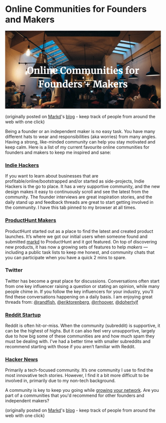 # Online Communities for Founders and Makers

![](/images/online-communities-for-founders-and-makers.jpg)

(originally posted on [Markd](https://markd.co/)'s [blog](https://blog.markd.co/2019/02/08/online-communities-for-founders-and-makers.html) - keep track of people from around the web with one click)

Being a founder or an independent maker is no easy task. You have many different hats to wear and responsibilities (aka worries) from many angles. Having a strong, like-minded community can help you stay motivated and keep calm. Here is a list of my current favourite online communities for founders and makers to keep me inspired and sane:

### [Indie Hackers](https://indiehackers.com)

If you want to learn about businesses that are profitable/online/bootstrapped and/or started as side-projects, Indie Hackers is the go to place. It has a very supportive community, and the new design makes it easy to continuously scroll and see the latest from the community. The founder interviews are great inspiration stories, and the daily stand up and feedback threads are great to start getting involved in the community. I have this tab pinned to my browser at all times. 

### [ProductHunt Makers](https://www.producthunt.com/makers)

ProductHunt started out as a place to find the latest and created product launches. It’s where we got our initial users when someone found and submitted [markd](https://markd.co/) to ProductHunt and it got featured. On top of discovering new products, it has now a growing sets of features to help _makers_ — including a public task lists to keep me honest, and community chats that you can participate when you have a quick 2 mins to spare.

### Twitter

Twitter has become a great place for discussions. Conversations often start from one key influencer raising a question or stating an opinion, while many people chime in. If you follow the key influencers for your industry, you’ll find these conversations happening on a daily basis. I am enjoying great threads from: [@randfish](https://twitter.com/randfish), [@eriktorenberg](https://twitter.com/eriktorenberg), [@rrhoover](https://twitter.com/rrhoover), [@dohertyjf](https://twitter.com/dohertyjf)

### [Reddit Startup](https://www.reddit.com/r/startup)

Reddit is often hit-or-miss. When the community (subreddit) is supportive, it can be the highest of highs. But it can also feel very unsupportive, largely due to how big some of these communities are and how much spam they must be dealing with. I’ve had a better time with smaller subreddits and recommend starting with those if you aren’t familiar with Reddit.

### [Hacker News](https://news.ycombinator.com/news)

Primarily a tech-focused community. It’s one community I use to find the most innovative tech stories. However, I find it a bit more difficult to be involved in, primarily due to my non-tech background. 

A community is key to keep you going while [growing your network](/2019/01/17/networking-tips-for-people-who-are-not-natural-networkers.html). Are you part of a communities that you'd recommend for other founders and independent makers? 

(originally posted on [Markd](https://markd.co/)'s [blog](https://blog.markd.co/2019/02/08/online-communities-for-founders-and-makers.html) - keep track of people from around the web with one click)
